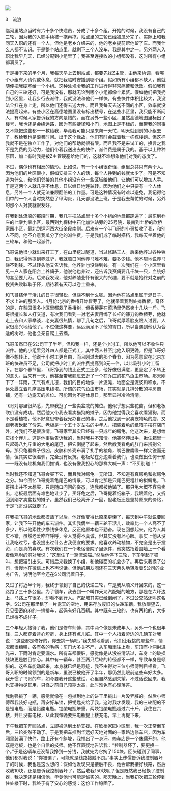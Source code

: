    

## ![](epub/我在北京送快递%20(胡安焉)%20(Z-Library)/images/00001.png)  
3　流浪

临河里站点当时有六十多个快递员，分成了十多个组。开始的时候，我没有自己的三轮，因为我的入职手续被一拖再拖，站点里的三轮已经被瓜分完了。实际上和我同天入职的还有一个人，但他是老乡介绍来的，他的老乡提前帮他留了车。而我什么人都不认识。于是整个站点里，就剩下三个人没车，我是其中之一。另外两人入职比我早几天，已经分配到小组里了；我甚至连接收的小组都没有，这时所有小组都满员了。

于是接下来的半个月，我每天早上去到站点，都要先找Z主管，由他来协调，看哪个小组有人请假或休息，就把我临时安插到哪个组。假如所有小组都不缺人，他就随便把我硬塞给一个小组。这种处境令我的工作进行得非常痛苦和低效。假如我有自己的三轮还好，可是我没有，那就无论到哪个小组都像个累赘。假如他们把我扔到小区里，让我步行去派件，我就没法和他们一样快。有些快件体积比较大，我没法全扛在身上走，所以他们还得去送大件。而且我每天去送不同的小区，效率就没法提高起来。有些小区在高德地图里没有标出楼号，在这些小区里，我只能不断问人，有时候人家告诉我的方向是错的。而在另外一些小区，虽然高德地图里标出了楼号，我也还是会绕远路，因为有些捷径和小门，地图上是不标的，而带我的同事又不能把这些都一一教给我，毕竟我可能只是来帮一天忙，明天就到别的小组去了，教给我也是浪费时间。出于这个缘故，他们有时会载着我一栋栋楼跑。但这样我就不是在独立工作了，对他们的帮助就很有限。而且我不是来试工的，换言之我不是免费的劳动力，他们带着我送出去的快件，派件费是属于我的。基于以上种种原因，加上有时我是被Z主管硬塞给他们的，这就不难想象他们对我的态度了。

不过，偶尔也有相反的情形。比如说，有一个小组很奇怪，组里总共只有两个人。因为他们的片区很小，假如安排三个人的话，每个人挣到的钱就太少了。可是不知道为什么，和他们邻接的其他小组没有分一些区域给他们，让他们可以增加人手。于是这两个人就几乎不休息，日以继日地连轴转。因为他们之中只要有一个人休息，另外一个人就无法兼顾翻倍的工作量。可是这种情况有时难以避免，我记得他们中的一个人当时突然患了甲沟炎，几天都没法上班。于是我去帮忙的时候，另外的那个人对我就很友好。

  

在我到处流浪的那段时期，我几乎把站点里十多个小组的地盘都跑遍了：最东到乔庄的七零九零小区，最西到九棵树中石化加油站旁的25号院，最南到土桥的欣桥家园小区，最北到运河西大街全段南侧。后来有一个叫飞哥的小哥接收了我，和别人不同，他不介意我瓜分了他的派件费，于是我们成了临时搭档，我每天坐着他的三轮车，和他一起派件。

飞哥说他很小就出来打工了，在山里挖过隧道，当过修路工人。后来他养过各种牲口，我记得他提到养过驴，我就顺口问他养马难不难，要多少钱。他不屑地说养马赚不到钱。不过转头他又告诉我，他养驴也没赚到钱。有一次我们在一个小区里看见一户人家在阳台上养鸽子，他说他也养过，还告诉我赛鸽要几千块一只，血统好的甚至要几万。后来我发现，他对养殖业怀有很大的兴趣，要不就是始终对之前的投资失败耿耿于怀，期待着有天可以卷土重来。

和飞哥结伴干活儿的日子很轻松，但赚不到什么钱。因为他在站点里属于混日子、不求上进的那类人。4月份北京的香椿开始冒芽了，他就带着我到处摘香椿。奇怪的是，在梨园很多小区里都栽了香椿树，但香椿芽在菜场里仍然卖十几块一斤。飞哥很擅长和人打交道，有次我们看到一对老夫妻用绑了长杆的镰刀钩香椿芽，他就走上去和人家攀谈，老夫妻很热情，聊了几句之后，飞哥就厚着脸皮跟人讨要，人家很高兴地给他了。不过像这样要，远远满足不了他的胃口，所以当遇到他认为合适的树时，他也会亲自爬上去摘。

  

飞哥虽然已在S公司干了半年，但和我一样，还是个小时工，所以他可以不收件只派件。他的小组里另外四人都是正式工，其中两人甚至比他入职更晚。但是飞哥好像不想转正，他说干小时工更自由，而且刚过去的那个春节，因为愿意留在北京加班的快递员不足，公司就把小时工的派件费提高到3元一件，以此吸引小时工留下。在那个春节里，飞哥挣到的钱比正式工还多，他好像很满意，更坚定了不转正的念头。后来有一天，他甚至带我翘班去逛了一个在乔庄的花鸟鱼虫市场。那天刚下了一阵雨，天气有点儿凉，我们的目的地像一片泥滩，地面全是泥浆和积水，不远处矗立着几座高压电线塔。所谓的花鸟鱼虫市场，其实就是几排分散的平房商铺，还有一边露天的摊位。可能因为不是休息日，那里显得冷冷清清。

飞哥对那里很熟悉，先带我逛了一些卖盆栽的摊位。他似乎想买些花苗，但和老板砍价没有成功。然后他又带我去看卖猫狗的摊子，因为他觉得我会喜欢看猫狗，而不是看植物，他不好意思带着我光办自己的事。之后他找到一家卖宠物龟的店，又跟老板砍起了价来。老板是一个五十岁左右的中年人，把装着龟的纸箱子摆在店门外，对我们不是很热情。飞哥家里其实已经有一只成年的鳄龟，他这次来，是想给它找个伴儿。这是他事后告诉我的，当时我并不知情。他突然伸出手，揪住箱里一只起码八九斤重的大龟的尾巴，把它倒提了起来，然后教我看龟的肛门来辨别公母。那只龟看样子很凶，皮肤和外壳布满了扎手的棱角，嘴巴像鹰喙一样尖锐而无情，但其实它很温驯，完全没有反抗。老板站在旁边看着我们，也没做出任何干预——既没有趁机向我们推销，也没有像我担心的那样大喊一声：“不买别碰！”

当时我还不知道飞哥会买下它，而且我对鳄龟一无所知，不知道有真鳄龟和拟鳄龟之分。如今回忆飞哥提着龟尾巴的情景，可以肯定那是只尾巴更粗壮的拟鳄龟。飞哥摆出并不太想买，只是随口问问的姿态，连我都被他骗了。那只龟大概不容易卖出，老板最后面有难色地让步了。买好龟之后，飞哥提着纸箱子，我跟着他，又折回到刚才卖盆栽的摊子。虽然我们已经离开了一回，但老板还是坚持原来的价格，于是飞哥没买就走了。

在我把飞哥的地盘都摸熟了以后，他好像变得比原来更懒了，每天到中午就说要回家，让我下午开他的车去派件。其实我俩坐一辆三轮干活儿，效率比一个人高不了多少，所以他索性少挣钱多休息，反正他原本也不勤奋。现在回想起来，他为人其实不错，虽然老爱咋咋呼呼，令人觉得不真诚，但其实没有坏心眼。事实上他从没让我吃过亏，也没提出过什么占我便宜的要求。他喜欢养动植物，不完全是出于投资，而是真的喜欢。有次我们在一个老宿舍院子里派件，他突然指着围墙上一个看着像鸡埘的洞对我说：“这里住了一窝流浪猫。”然后他停下三轮，下车学起了猫叫，想把猫引出来。可惜后来我换了小组，和他碰面的机会少了。再后来我换了公司，慢慢地在微信上也不再说话。但他的朋友圈还在三天两头地转发着S公司的业务广告，说明他至今还在S公司混着日子。

  

又过了将近半个月，我终于领到了自己的快递三轮，车是我从顺义开回来的，这一路跑了三十多公里。为了领车，我去到一个叫作天龙汽配城的地方，那是在六环边上，马路上车很多，却看不到行人。汽配城其实已经倒闭了，不过公交站还叫这名字。S公司在那里租了一片露天的空地，用来存放废旧的快递车辆。我放眼望去，只见密密麻麻的一排排车，起码有好几百辆。其中既有三轮的，也有两轮的，大多已烂得不成样子。

三个年轻人接待了我，他们是修车师傅，其中两个像是未成年人，另外一个也很年轻，三人都穿着背心短裤，身上还有点儿脏。其中一个人指着旁边的几辆车对我说：“这些都是修好的，你去挑一辆吧。”我失望地看到，他们让我挑的那些车，情况都很糟糕，各有各的毛病：车门大多关不严，从车厢里往上看，车顶有小洞射进光来，下雨时肯定要漏水。所有车都很脏，感觉像是从没被清洁过，车身上的破损残缺更是触目惊心。其中有一辆车，甚至两只后轮的轮径都不一样，导致车身是倾斜的。这些车能动起来，本身就已经是奇迹，我不由得对三位小师傅刮目相看。飞哥入职的时候领到的是新车，虽说已被他开了半年，那仍然比眼前这些车好太多。我开惯了飞哥的车，如今要我开这些破烂，心里自然感到失望。不过话说回来，我也支持物尽其用，只怪之前自己预期太高，此时难免有心理落差。

我勉强挑了一辆，感觉就像在一包掉到地上的饼干里挑出一片没弄脏的。然后小师傅帮我装好电瓶，再安好车锁，把钥匙交给了我。这时我才发现，我的三轮配的不是锂电瓶，而是铅酸电瓶。铅酸电瓶笨重，两块铅酸电瓶超过六十斤，我住在六楼，并且没有电梯，从此我每晚要把电瓶提上楼充电，早上再提下来。

下午我把车开回站点，立即被派到土桥支援。在欣桥家园小区里，我一次正常倒车后，三轮突然不动了。于是我把车推到华远好天地对面的一家路边修车店，因为车厢里装满了快件，路上还有个斜坡，我推出了一身汗。修车店是一个侏儒开的，他既是老板，也是个自信的技师。他不容置疑地告诉我：“控制器坏了，要更换一个。”于是这辆车还没帮我挣到一分钱，我就先为它掏了150块。回头碰到了同事，他们都对我说：“你被骗了，可能就是线路接触不良。”事实上侏儒告诉我控制器坏了的时候，我也是这么想的：假如他发现只是接触不良，他会帮我接好线路，然后收我10块，还是告诉我控制器坏了，然后收我150块呢？但是既然我已经换了控制器，我决定还是相信他，毕竟他也可能是诚实的。那天晚上，当我初次把三轮停到住处楼下时，我终于有了安心的感觉：这份工作稳固了。